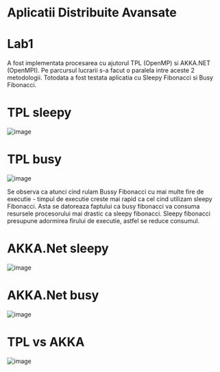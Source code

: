 # Aplicatii Distribuite Avansate
# Lab1
A fost implementata procesarea cu ajutorul TPL (OpenMP) si AKKA.NET (OpenMPI). Pe parcursul lucrarii s-a facut o paralela intre aceste 2 metodologii. Totodata a fost testata aplicatia cu Sleepy Fibonacci si Busy Fibonacci.

# TPL sleepy
![image](https://user-images.githubusercontent.com/26895687/84590177-f2066e80-ae3c-11ea-8e37-6074b6ef6d3a.png)

# TPL busy
![image](https://user-images.githubusercontent.com/26895687/84590191-15311e00-ae3d-11ea-9018-b04e8ed19d26.png)

Se observa ca atunci cind rulam Bussy Fibonacci cu mai multe fire de executie - timpul de executie creste mai rapid ca cel cind utilizam sleepy Fibonacci. Asta se datoreaza faptului ca busy fibonacci va consuma resursele procesorului mai drastic ca sleepy fibonacci. Sleepy fibonacci presupune adormirea firului de executie, astfel se reduce consumul.

# AKKA.Net sleepy
![image](https://user-images.githubusercontent.com/26895687/84590225-693c0280-ae3d-11ea-9d6e-4ed427700866.png)

# AKKA.Net busy
![image](https://user-images.githubusercontent.com/26895687/84590237-7c4ed280-ae3d-11ea-8a2c-9b604395733e.png)

# TPL vs AKKA
![image](https://user-images.githubusercontent.com/26895687/84590250-97214700-ae3d-11ea-85e1-018c4015af18.png)
